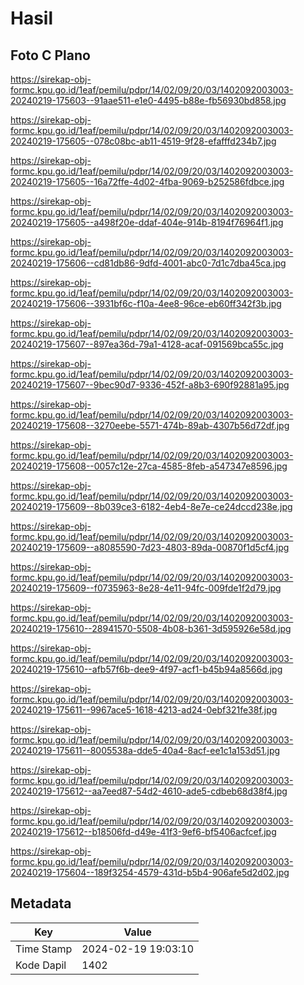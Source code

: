 # Hasil

## Foto C Plano

https://sirekap-obj-formc.kpu.go.id/1eaf/pemilu/pdpr/14/02/09/20/03/1402092003003-20240219-175603--91aae511-e1e0-4495-b88e-fb56930bd858.jpg

https://sirekap-obj-formc.kpu.go.id/1eaf/pemilu/pdpr/14/02/09/20/03/1402092003003-20240219-175605--078c08bc-ab11-4519-9f28-efafffd234b7.jpg

https://sirekap-obj-formc.kpu.go.id/1eaf/pemilu/pdpr/14/02/09/20/03/1402092003003-20240219-175605--16a72ffe-4d02-4fba-9069-b252586fdbce.jpg

https://sirekap-obj-formc.kpu.go.id/1eaf/pemilu/pdpr/14/02/09/20/03/1402092003003-20240219-175605--a498f20e-ddaf-404e-914b-8194f76964f1.jpg

https://sirekap-obj-formc.kpu.go.id/1eaf/pemilu/pdpr/14/02/09/20/03/1402092003003-20240219-175606--cd81db86-9dfd-4001-abc0-7d1c7dba45ca.jpg

https://sirekap-obj-formc.kpu.go.id/1eaf/pemilu/pdpr/14/02/09/20/03/1402092003003-20240219-175606--3931bf6c-f10a-4ee8-96ce-eb60ff342f3b.jpg

https://sirekap-obj-formc.kpu.go.id/1eaf/pemilu/pdpr/14/02/09/20/03/1402092003003-20240219-175607--897ea36d-79a1-4128-acaf-091569bca55c.jpg

https://sirekap-obj-formc.kpu.go.id/1eaf/pemilu/pdpr/14/02/09/20/03/1402092003003-20240219-175607--9bec90d7-9336-452f-a8b3-690f92881a95.jpg

https://sirekap-obj-formc.kpu.go.id/1eaf/pemilu/pdpr/14/02/09/20/03/1402092003003-20240219-175608--3270eebe-5571-474b-89ab-4307b56d72df.jpg

https://sirekap-obj-formc.kpu.go.id/1eaf/pemilu/pdpr/14/02/09/20/03/1402092003003-20240219-175608--0057c12e-27ca-4585-8feb-a547347e8596.jpg

https://sirekap-obj-formc.kpu.go.id/1eaf/pemilu/pdpr/14/02/09/20/03/1402092003003-20240219-175609--8b039ce3-6182-4eb4-8e7e-ce24dccd238e.jpg

https://sirekap-obj-formc.kpu.go.id/1eaf/pemilu/pdpr/14/02/09/20/03/1402092003003-20240219-175609--a8085590-7d23-4803-89da-00870f1d5cf4.jpg

https://sirekap-obj-formc.kpu.go.id/1eaf/pemilu/pdpr/14/02/09/20/03/1402092003003-20240219-175609--f0735963-8e28-4e11-94fc-009fde1f2d79.jpg

https://sirekap-obj-formc.kpu.go.id/1eaf/pemilu/pdpr/14/02/09/20/03/1402092003003-20240219-175610--28941570-5508-4b08-b361-3d595926e58d.jpg

https://sirekap-obj-formc.kpu.go.id/1eaf/pemilu/pdpr/14/02/09/20/03/1402092003003-20240219-175610--afb57f6b-dee9-4f97-acf1-b45b94a8566d.jpg

https://sirekap-obj-formc.kpu.go.id/1eaf/pemilu/pdpr/14/02/09/20/03/1402092003003-20240219-175611--9967ace5-1618-4213-ad24-0ebf321fe38f.jpg

https://sirekap-obj-formc.kpu.go.id/1eaf/pemilu/pdpr/14/02/09/20/03/1402092003003-20240219-175611--8005538a-dde5-40a4-8acf-ee1c1a153d51.jpg

https://sirekap-obj-formc.kpu.go.id/1eaf/pemilu/pdpr/14/02/09/20/03/1402092003003-20240219-175612--aa7eed87-54d2-4610-ade5-cdbeb68d38f4.jpg

https://sirekap-obj-formc.kpu.go.id/1eaf/pemilu/pdpr/14/02/09/20/03/1402092003003-20240219-175612--b18506fd-d49e-41f3-9ef6-bf5406acfcef.jpg

https://sirekap-obj-formc.kpu.go.id/1eaf/pemilu/pdpr/14/02/09/20/03/1402092003003-20240219-175604--189f3254-4579-431d-b5b4-906afe5d2d02.jpg


## Metadata

| Key        | Value               |
| ---------- | ------------------- |
| Time Stamp | 2024-02-19 19:03:10 |
| Kode Dapil | 1402                |



